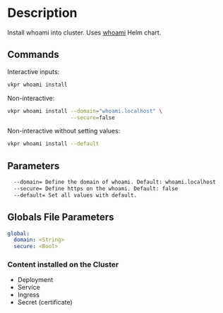 # Description

Install whoami into cluster. Uses [whoami](https://artifacthub.io/packages/helm/cowboysysop/whoami) Helm chart.

## Commands

Interactive inputs:

```bash
vkpr whoami install
```

Non-interactive:

```bash
vkpr whoami install --domain="whoami.localhost" \
                    --secure=false
```

Non-interactive without setting values:

```bash
vkpr whoami install --default
```

## Parameters

```bash
  --domain= Define the domain of whoami. Default: whoami.localhost
  --secure= Define https on the whoami. Default: false
  --default= Set all values with default.
```

## Globals File Parameters

```yaml
global:
  domain: <String>
  secure: <Bool>
```

### Content installed on the Cluster

- Deployment
- Service
- Ingress
- Secret (certificate)
